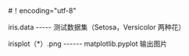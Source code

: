 #！encoding="utf-8"


iris.data              ----- 测试数据集（Setosa，Versicolor 两种花）

irisplot（*）.png           ------  matplotlib.pyplot 输出图片